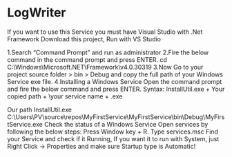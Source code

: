 # LogWriter
If you want to use this Service you must have Visual Studio with .Net Framework
Download this project, Run with VS Studio

1.Search “Command Prompt” and run as administrator
2.Fire the below command in the command prompt and press ENTER.
cd C:\Windows\Microsoft.NET\Framework\v4.0.30319 
3.Now Go to your project source folder > bin > Debug and copy the full path of your Windows Service exe file.
4.Installing a Windows Service
Open the command prompt and fire the below command and press ENTER.
Syntax:
InstallUtil.exe + Your copied path + \your service name + .exe

Our path
InstallUtil.exe C:\Users\PV\source\repos\MyFirstService\MyFirstService\bin\Debug\MyFirstService.exe
Check the status of a Windows Service
Open services by following the below steps:
Press Window key + R.
Type services.msc
Find your Service and check if it Running,
If you want it to run with System, just Right Click -> Properties and make sure Startup type is Automatic!
